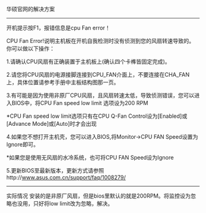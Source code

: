 华硕官网的解决方案
********************************************************************
开机提示按F1，报错信息是cpu Fan error！

CPU Fan Error!说明主机板在开机自我检测时没有侦测到您的风扇转速导致的。你可以做以下操作：

1.请确认CPU风扇有正确装置于主机板上(确认四个卡榫皆固定完成)。

2.请您将CPU风扇的电源接脚连接到CPU_FAN介面上，不要连接在CHA_FAN上，具体位置请参考手册中主板结构图那一页。

3.有可能是因为使用非原厂CPU风扇，且风扇转速太低，导致侦测错误，您可以进入BIOS中，将CPU Fan speed low limit 选项设为200 RPM

*CPU Fan speed low limit选项只有在CPU Q-Fan Control设为[Enabled]或[Advance Mode]或[Auto]时才会出现

4.如果您不想打开主机壳，您可以进入BIOS,将Monitor->CPU FAN Speed​​设置为Ignore即可。

*如果您是使用无风扇的水冷系统，也可将CPU FAN Speed​​设为Ignore

5.更新BIOS至最新版本，更新方式请参照http://www.asus.com.cn/support/faq/1008279/
**********************************************************************
实际情况
安装的是非原厂风扇，但是bios里默认的就是200RPM。将监控设为忽略也没用，只好将low limit改为忽略，解决。
